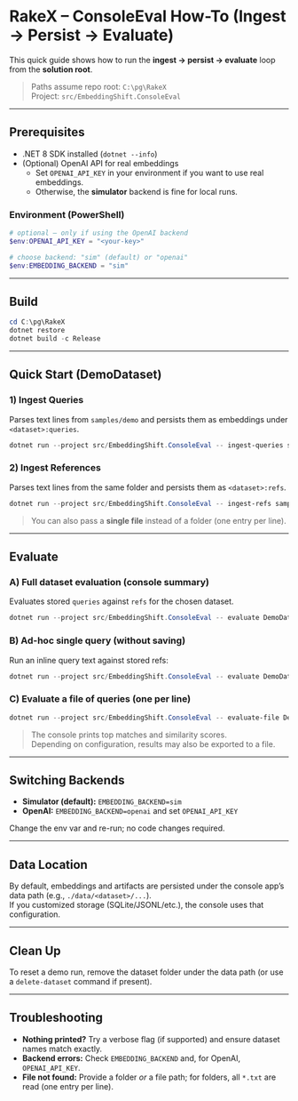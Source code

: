 # RakeX – ConsoleEval How-To (Ingest → Persist → Evaluate)

This quick guide shows how to run the **ingest → persist → evaluate** loop from the **solution root**.

> Paths assume repo root: `C:\pg\RakeX`  
> Project: `src/EmbeddingShift.ConsoleEval`

---

## Prerequisites

- .NET 8 SDK installed (`dotnet --info`)
- (Optional) OpenAI API for real embeddings  
  - Set `OPENAI_API_KEY` in your environment if you want to use real embeddings.
  - Otherwise, the **simulator** backend is fine for local runs.

### Environment (PowerShell)
```powershell
# optional – only if using the OpenAI backend
$env:OPENAI_API_KEY = "<your-key>"

# choose backend: "sim" (default) or "openai"
$env:EMBEDDING_BACKEND = "sim"
```

---

## Build

```powershell
cd C:\pg\RakeX
dotnet restore
dotnet build -c Release
```

---

## Quick Start (DemoDataset)

### 1) Ingest Queries
Parses text lines from `samples/demo` and persists them as embeddings under `<dataset>:queries`.

```powershell
dotnet run --project src/EmbeddingShift.ConsoleEval -- ingest-queries samples/demo DemoDataset
```

### 2) Ingest References
Parses text lines from the same folder and persists them as `<dataset>:refs`.

```powershell
dotnet run --project src/EmbeddingShift.ConsoleEval -- ingest-refs samples/demo DemoDataset
```

> You can also pass a **single file** instead of a folder (one entry per line).

---

## Evaluate

### A) Full dataset evaluation (console summary)
Evaluates stored `queries` against `refs` for the chosen dataset.

```powershell
dotnet run --project src/EmbeddingShift.ConsoleEval -- evaluate DemoDataset
```

### B) Ad-hoc single query (without saving)
Run an inline query text against stored refs:

```powershell
dotnet run --project src/EmbeddingShift.ConsoleEval -- evaluate DemoDataset --query "Example question about refunds"
```

### C) Evaluate a file of queries (one per line)
```powershell
dotnet run --project src/EmbeddingShift.ConsoleEval -- evaluate-file DemoDataset samples/demo/demo.txt
```

> The console prints top matches and similarity scores.  
> Depending on configuration, results may also be exported to a file.

---

## Switching Backends

- **Simulator (default):** `EMBEDDING_BACKEND=sim`
- **OpenAI:** `EMBEDDING_BACKEND=openai` and set `OPENAI_API_KEY`

Change the env var and re-run; no code changes required.

---

## Data Location

By default, embeddings and artifacts are persisted under the console app’s data path (e.g., `./data/<dataset>/...`).  
If you customized storage (SQLite/JSONL/etc.), the console uses that configuration.

---

## Clean Up

To reset a demo run, remove the dataset folder under the data path (or use a `delete-dataset` command if present).

---

## Troubleshooting

- **Nothing printed?** Try a verbose flag (if supported) and ensure dataset names match exactly.  
- **Backend errors:** Check `EMBEDDING_BACKEND` and, for OpenAI, `OPENAI_API_KEY`.  
- **File not found:** Provide a folder *or* a file path; for folders, all `*.txt` are read (one entry per line).
